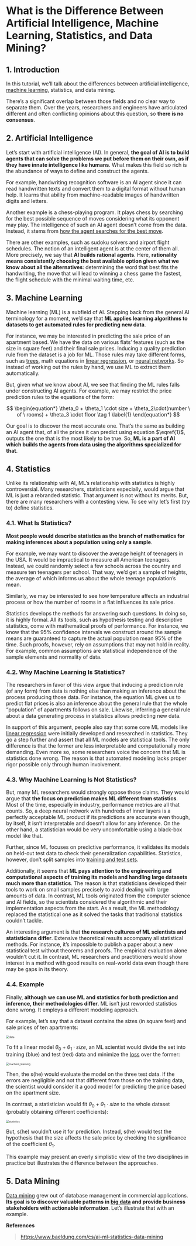 # What is the Difference Between Artificial Intelligence, Machine Learning, Statistics, and Data Mining?

## 1. Introduction

In this tutorial, we’ll talk about the differences between artificial intelligence, [machine learning](https://www.baeldung.com/cs/ml-fundamentals), statistics, and data mining.

There’s a significant overlap between those fields and no clear way to separate them. Over the years, researchers and engineers have articulated different and often conflicting opinions about this question, so **there is no consensus**.

## 2. Artificial Intelligence

Let’s start with artificial intelligence (AI). In general, **the goal of AI is to build agents that can solve the problems we put before them on their own, as if they have innate intelligence like humans**. What makes this field so rich is the abundance of ways to define and construct the agents.

For example, handwriting recognition software is an AI agent since it can read handwritten texts and convert them to a digital format without human help. It learns that ability from machine-readable images of handwritten digits and letters.

Another example is a chess-playing program. It plays chess by searching for the best possible sequence of moves considering what its opponent may play. The intelligence of such an AI agent doesn’t come from the data. Instead, it stems from [how the agent searches for the best move](https://www.baeldung.com/cs/minimax-algorithm).

There are other examples, such as sudoku solvers and airport flight schedules. The notion of an intelligent agent is at the center of them all. More precisely, we say that **AI builds rational agents**. Here, **rationality means consistently choosing the best available option given what we know about all the alternatives**: determining the word that best fits the handwriting, the move that will lead to winning a chess game the fastest, the flight schedule with the minimal waiting time, etc.

## 3. Machine Learning

Machine learning (ML) is a subfield of AI. Stepping back from the general AI terminology for a moment, we’d say that **ML applies learning algorithms to datasets to get automated rules for predicting new data**.

For instance, we may be interested in predicting the sale price of an apartment based. We have the data on various flats’ features (such as the size in square feet) and their final sale prices. Inducing a quality prediction rule from the dataset is a job for ML. Those rules may take different forms, such as [trees](https://www.baeldung.com/cs/decision-tree-vs-naive-bayes), math equations in [linear regression](https://www.baeldung.com/cs/linear-vs-logistic-regression), or [neural networks](https://www.baeldung.com/cs/svm-vs-neural-network). So instead of working out the rules by hand, we use ML to extract them automatically.

But, given what we know about AI, we see that finding the ML rules falls under constructing AI agents. For example, we may restrict the price prediction rules to the equations of the form:

$$
\begin{equation*}
\theta_0 + \theta_1 \cdot size + \theta_2\cdot(number \ of \ rooms) + \theta_3 \cdot floor \tag 1 \label{1}
\end{equation*}
$$

Our goal is to discover the most accurate one. That’s the same as building an AI agent that, of all the prices it can predict using equation $\eqref{1}$, outputs the one that is the most likely to be true. So, **ML is a part of AI which builds the agents from data using the algorithms specialized for that**.

## 4. Statistics

Unlike its relationship with AI, ML’s relationship with statistics is highly controversial. Many researchers, statisticians especially, would argue that ML is just a rebranded statistic. That argument is not without its merits. But, there are many researchers with a contesting view. To see why let’s first (try to) define statistics.

### 4.1. What Is Statistics?

**Most people would describe statistics as the branch of mathematics for making inferences about a population using only a sample**.

For example, we may want to discover the average height of teenagers in the USA. It would be impractical to measure all American teenagers. Instead, we could randomly select a few schools across the country and measure ten teenagers per school. That way, we’d get a sample of heights, the average of which informs us about the whole teenage population’s mean.

Similarly, we may be interested to see how temperature affects an industrial process or how the number of rooms in a flat influences its sale price.

Statistics develops the methods for answering such questions. In doing so, it is highly formal. All its tools, such as hypothesis testing and descriptive statistics, come with mathematical proofs of performance. For instance, we know that the $95\%$ confidence intervals we construct around the sample means are guaranteed to capture the actual population mean $95\%$ of the time. Such proofs, however, rely on assumptions that may not hold in reality. For example, common assumptions are statistical independence of the sample elements and normality of data.

### 4.2. Why Machine Learning Is Statistics?

The researchers in favor of this view argue that inducing a prediction rule (of any form) from data is nothing else than making an inference about the process producing those data. For instance, the equation ML gives us to predict flat prices is also an inference about the general rule that the whole “population” of apartments follows on sale. Likewise, inferring a general rule about a data generating process in statistics allows predicting new data.

In support of this argument, people also say that some core ML models like [linear regression](https://www.baeldung.com/cs/linear-vs-logistic-regression) were initially developed and researched in statistics. They go a step further and assert that all ML models are statistical tools. The only difference is that the former are less interpretable and computationally more demanding. Even more so, some researchers voice the concern that ML is statistics done wrong. The reason is that automated modeling lacks proper rigor possible only through human involvement.

### 4.3. Why Machine Learning Is Not Statistics?

But, many ML researchers would strongly oppose those claims. They would argue that **the focus on prediction makes ML different from statistics**. Most of the time, especially in industry, performance metrics are all that counts. So, a deep neural network with hundreds of inner layers is a perfectly acceptable ML product if its predictions are accurate even though, by itself, it isn’t interpretable and doesn’t allow for any inference. On the other hand, a statistician would be very uncomfortable using a black-box model like that.

Further, since ML focuses on predictive performance, it validates its models on held-out test data to check their generalization capabilities. Statistics, however, don’t split samples into [training and test sets](https://www.baeldung.com/cs/train-test-datasets-ratio).

Additionally, it seems that **ML pays attention to the engineering and computational aspects of training its models and handling large datasets much more than statistics**. The reason is that statisticians developed their tools to work on small samples precisely to avoid dealing with large amounts of data. In contrast, ML tools originated from the computer science and AI fields, so the scientists considered the algorithmic and their implementation aspects from the start. As a result, the ML methodology replaced the statistical one as it solved the tasks that traditional statistics couldn’t tackle.

An interesting argument is that **the research cultures of ML scientists and statisticians differ**. Extensive theoretical results accompany all statistical methods. For instance, it’s impossible to publish a paper about a new statistical test without theorems and proofs. The empirical evaluation alone wouldn’t cut it. In contrast, ML researchers and practitioners would show interest in a method with good results on real-world data even though there may be gaps in its theory.

### 4.4. Example

Finally, **although we can use ML and statistics for both prediction and inference, their methodologies differ**. ML isn’t just reworded statistics done wrong. It employs a different modeling approach.

For example, let’s say that a dataset contains the sizes (in square feet) and sale prices of ten apartments:

<img src="What%20is%20the%20Difference%20Between%20Artificial%20Intelligence,%20Machine%20Learning,%20Statistics,%20and%20Data%20Mining.assets/data.webp" alt="data" style="zoom: 50%;" />

To fit a linear model $\theta_0 + \theta_1 \cdot size$, an ML scientist would divide the set into training (blue) and test (red) data and minimize the [loss](https://www.baeldung.com/cs/cost-vs-loss-vs-objective-function) over the former:

<img src="What%20is%20the%20Difference%20Between%20Artificial%20Intelligence,%20Machine%20Learning,%20Statistics,%20and%20Data%20Mining.assets/machine_learning.jpg" alt="machine_learning" style="zoom: 50%;" />

Then, the s(he) would evaluate the model on the three test data. If the errors are negligible and not that different from those on the training data, the scientist would consider it a good model for predicting the price based on the apartment size.

In contrast, a statistician would fit $\theta_0 + \theta_1 \cdot size$ to the whole dataset (probably obtaining different coefficients):

<img src="What%20is%20the%20Difference%20Between%20Artificial%20Intelligence,%20Machine%20Learning,%20Statistics,%20and%20Data%20Mining.assets/statistics.jpg" alt="statistics" style="zoom:50%;" />

But, s(he) wouldn’t use it for prediction. Instead, s(he) would test the hypothesis that the size affects the sale price by checking the significance of the coefficient $\theta_1$.

This example may present an overly simplistic view of the two disciplines in practice but illustrates the difference between the approaches.

## 5. Data Mining

[Data mining](https://www.baeldung.com/cs/weka-data-mining) grew out of database management in commercial applications. **Its goal is to discover valuable patterns in [big data](https://www.baeldung.com/cs/big-data-vs-data-mining) and provide business stakeholders with actionable information**. Let’s illustrate that with an example.

**References**

> https://www.baeldung.com/cs/ai-ml-statistics-data-mining